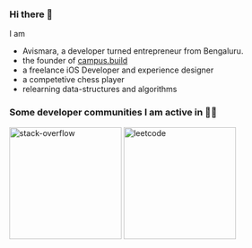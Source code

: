 ### Hi there 👋

I am 
- Avismara, a developer turned entrepreneur from Bengaluru. 
- the founder of [campus.build](https://campus.build)
- a freelance iOS Developer and experience designer
- a competetive chess player
- relearning data-structures and algorithms 


### Some developer communities I am active in 👨‍💻
<div>
<a href="https://stackoverflow.com/story/avismara"> <img src="https://i.ibb.co/DGGYSpS/stack-overflow.png" width = "200" alt="stack-overflow" border="0"></a>
<a href="https://leetcode.com/distressedrook"><img src="https://i.ibb.co/8Nx0r0S/leetcode.jpg" width = "200" margin = "20" alt="leetcode" border="0"></a>
</div>
